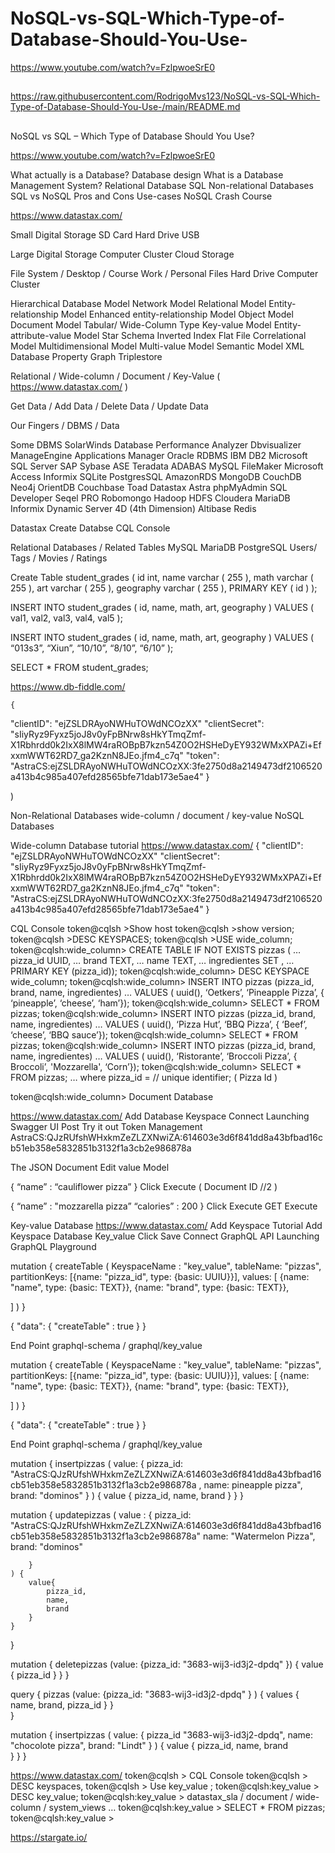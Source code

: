# NoSQL-vs-SQL-Which-Type-of-Database-Should-You-Use-

https://www.youtube.com/watch?v=FzlpwoeSrE0

##
https://raw.githubusercontent.com/RodrigoMvs123/NoSQL-vs-SQL-Which-Type-of-Database-Should-You-Use-/main/README.md
##

##

NoSQL vs SQL – Which Type of Database Should You Use?


https://www.youtube.com/watch?v=FzlpwoeSrE0

What actually is a Database?
Database design 
What is a Database Management System?
Relational Database
SQL
Non-relational Databases
SQL vs NoSQL
Pros and Cons
Use-cases
NoSQL Crash Course 

https://www.datastax.com/

Small Digital Storage
SD Card
Hard Drive
USB

Large Digital Storage 
Computer Cluster 
Cloud Storage 

File System / Desktop / Course Work / Personal Files
Hard Drive
Computer Cluster 

Hierarchical Database Model
Network Model
Relational Model
Entity-relationship Model
Enhanced entity-relationship Model
Object Model
Document Model
Tabular/ Wide-Column Type
Key-value Model
Entity-attribute-value Model
Star Schema
Inverted Index
Flat File
Correlational Model
Multidimensional Model
Multi-value Model
Semantic Model
XML Database
Property Graph 
Triplestore 

Relational / Wide-column / Document / Key-Value ( https://www.datastax.com/ )

Get Data / Add Data / Delete Data / Update Data 

Our Fingers / DBMS / Data

Some DBMS
SolarWinds Database Performance Analyzer 
Dbvisualizer 
ManageEngine Applications Manager 
Oracle RDBMS
IBM DB2
Microsoft SQL Server
SAP Sybase ASE
Teradata
ADABAS
MySQL
FileMaker
Microsoft Access
Informix
SQLite
PostgresSQL
AmazonRDS
MongoDB
CouchDB
Neo4j
OrientDB
Couchbase
Toad
Datastax Astra
phpMyAdmin 
SQL Developer
Seqel PRO
Robomongo
Hadoop HDFS
Cloudera
MariaDB
Informix Dynamic Server
4D (4th Dimension)
Altibase
Redis

Datastax 
Create Databse
CQL Console 

Relational Databases / Related Tables 
MySQL
MariaDB
PostgreSQL
Users/ Tags / Movies / Ratings 

Create Table student_grades (
    id int,
    name varchar ( 255 ),
    math varchar ( 255 ),
    art varchar ( 255 ),
    geography varchar ( 255 ),
PRIMARY KEY ( id ) 
);

INSERT INTO student_grades (
id, name, math, art, geography 
) VALUES ( val1, val2, val3, val4, val5 );


INSERT INTO student_grades (
id, name, math, art, geography 
) VALUES ( “013s3”, “Xiun”, “10/10”, “8/10”, “6/10” );


SELECT * FROM student_grades;


https://www.db-fiddle.com/



    {
  "clientID": "ejZSLDRAyoNWHuTOWdNCOzXX"
  "clientSecret": "sIiyRyz9Fyxz5joJ8v0yFpBNrw8sHkYTmqZmf-X1Rbhrdd0k2IxX8lMW4raROBpB7kzn54Z0O2HSHeDyEY932WMxXPAZi+EfxxmWWT62RD7_ga2KznN8JEo.jfm4_c7q"
  "token": "AstraCS:ejZSLDRAyoNWHuTOWdNCOzXX:3fe2750d8a2149473df2106520a413b4c985a407efd28565bfe71dab173e5ae4"
}

)

Non-Relational Databases
wide-column / document / key-value 
NoSQL Databases 

Wide-column Database tutorial 
 https://www.datastax.com/
   {
  "clientID": "ejZSLDRAyoNWHuTOWdNCOzXX"
  "clientSecret": "sIiyRyz9Fyxz5joJ8v0yFpBNrw8sHkYTmqZmf-X1Rbhrdd0k2IxX8lMW4raROBpB7kzn54Z0O2HSHeDyEY932WMxXPAZi+EfxxmWWT62RD7_ga2KznN8JEo.jfm4_c7q"
  "token": "AstraCS:ejZSLDRAyoNWHuTOWdNCOzXX:3fe2750d8a2149473df2106520a413b4c985a407efd28565bfe71dab173e5ae4"
}

CQL Console 
token@cqlsh >Show host
token@cqlsh >show version;
token@cqlsh >DESC KEYSPACES;
token@cqlsh >USE wide_column;
token@cqlsh:wide_column> CREATE TABLE IF NOT EXISTS pizzas (
… pizza_id UUID, 
… brand TEXT, 
… name TEXT, 
… ingredientes SET <TEXT>, 
… PRIMARY KEY (pizza_id));
 token@cqlsh:wide_column> DESC KEYSPACE wide_column;
token@cqlsh:wide_column> INSERT INTO pizzas (pizza_id, brand, name, ingredientes)
… VALUES ( uuid(), ‘Oetkers’, ‘Pineapple Pizza’, { ‘pineapple’, ‘cheese’, ‘ham’});
token@cqlsh:wide_column> SELECT * FROM pizzas; 
token@cqlsh:wide_column> INSERT INTO pizzas (pizza_id, brand, name, ingredientes)
… VALUES ( uuid(), ‘Pizza Hut’, ‘BBQ Pizza’, { ‘Beef’, ‘cheese’, ‘BBQ sauce’});
token@cqlsh:wide_column> SELECT * FROM pizzas; 
token@cqlsh:wide_column> INSERT INTO pizzas (pizza_id, brand, name, ingredientes)
… VALUES ( uuid(), ‘Ristorante’, ‘Broccoli Pizza’, { Broccoli’, 'Mozzarella', ‘Corn’});
token@cqlsh:wide_column> SELECT * FROM pizzas; 
… where pizza_id = // unique identifier; ( Pizza Id ) 
 
 token@cqlsh:wide_column> 
Document Database

 https://www.datastax.com/
Add Database Keyspace 
Connect 
Launching Swagger UI 
Post 
Try it out 
Token Management 
AstraCS:QJzRUfshWHxkmZeZLZXNwiZA:614603e3d6f841dd8a43bfbad16cb51eb358e5832851b3132f1a3cb2e986878a

The JSON Document 
Edit value Model

{
“name” : “cauliflower pizza” 
} 
Click Execute  ( Document ID //2 ) 

{
“name” : "mozzarella pizza” 
“calories” : 200
}
Click Execute 
GET 
Execute 


Key-value Database 
 https://www.datastax.com/
Add Keyspace 
Tutorial 
Add Keyspace Database 
Key_value 
Click Save 
Connect 
GraphQL API 
Launching GraphQL Playground 


mutation {
   createTable (
   KeyspaceName : "key_value",
   tableName: "pizzas",
   partitionKeys: [{name: "pizza_id", type: {basic: UUIU}}],
   values: [
       {name: "name", type: {basic: TEXT}},
       {name: "brand", type: {basic: TEXT}},

   ]
   )
}


{
    "data": {
        "createTable" : true 
    }
}

End Point graphql-schema 	/   graphql/key_value 


mutation {
   createTable (
   KeyspaceName : "key_value",
   tableName: "pizzas",
   partitionKeys: [{name: "pizza_id", type: {basic: UUIU}}],
   values: [
       {name: "name", type: {basic: TEXT}},
       {name: "brand", type: {basic: TEXT}},

   ]
   )
}


{
    "data": {
        "createTable" : true 
    }
}


End Point graphql-schema 	/   graphql/key_value 

mutation {
    insertpizzas (
        value: {
        pizza_id: "AstraCS:QJzRUfshWHxkmZeZLZXNwiZA:614603e3d6f841dd8a43bfbad16cb51eb358e5832851b3132f1a3cb2e986878a , name: pineapple pizza", brand: "dominos"
        }
    ) {
        value {
            pizza_id, name, brand 
        }
    }
}

mutation {
    updatepizzas (
        value : {
            pizza_id: "AstraCS:QJzRUfshWHxkmZeZLZXNwiZA:614603e3d6f841dd8a43bfbad16cb51eb358e5832851b3132f1a3cb2e986878a"
            name: "Watermelon Pizza", 
            brand: "dominos"

        }
    ) {
        value{
            pizza_id,
            name,
            brand
        }
    }
}

 

mutation {
    deletepizzas (value: 
    {pizza_id: "3683-wij3-id3j2-dpdq"
    }) {
    value {
        pizza_id
    }
    }
}


query {
    pizzas (value: {pizza_id: "3683-wij3-id3j2-dpdq" }
    ) {
        values {
            name,
            brand,
            pizza_id
        }
    }  
}


mutation {
    insertpizzas (
        value: {
            pizza_id "3683-wij3-id3j2-dpdq",
            name: "chocolote pizza", 
            brand: "Lindt"
        }
    ) {
        value {
            pizza_id,
            name,
            brand       
        }
    }
}


https://www.datastax.com/
token@cqlsh > CQL Console 
token@cqlsh > DESC keyspaces,
token@cqlsh > Use key_value ;
token@cqlsh:key_value > DESC key_value;
token@cqlsh:key_value >
datastax_sla / document / wide-column / system_views
…
token@cqlsh:key_value > SELECT * FROM pizzas;
token@cqlsh:key_value >


https://stargate.io/
